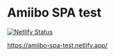 # Amiibo SPA test

[![Netlify Status](https://api.netlify.com/api/v1/badges/3c20a80c-e152-4063-9142-5339069d604c/deploy-status)](https://app.netlify.com/sites/amiibo-spa-test/deploys)

https://amiibo-spa-test.netlify.app/